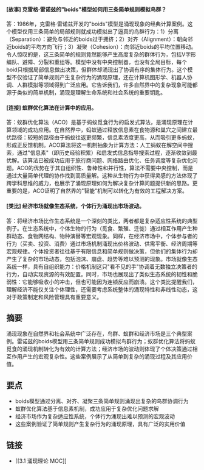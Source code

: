 #### [故事] 克雷格·雷诺兹的"boids"模型如何用三条简单规则模拟鸟群？

答：1986年，克雷格·雷诺兹开发的"boids"模型是涌现现象的经典计算案例。这个模型仅用三条简单的局部规则就成功模拟出了逼真的鸟群行为：1）分离（Separation）：避免与邻近的boids过于拥挤；2）对齐（Alignment）：朝向邻近boids的平均方向飞行；3）凝聚（Cohesion）：向邻近boids的平均位置移动。令人惊叹的是，这三条简单的规则竟然能够产生高度复杂的群体行为，包括V字形编队、避障、分裂和重组等。模型中没有中央控制器，也没有全局目标，每个boid只根据局部信息做出决策，但群体却涌现出了协调有序的集体行为。这个模型不仅验证了简单规则产生复杂行为的涌现原理，还在计算机图形学、机器人协调、人群模拟等领域得到广泛应用。它告诉我们，许多自然界中的复杂现象可能都源于类似的简单机制，涌现是理解生命系统和社会系统的重要钥匙。

#### [连接] 蚁群优化算法在计算中的应用。

答：蚁群优化算法（ACO）是基于蚂蚁觅食行为的启发式算法，是涌现原理在计算领域的成功应用。在自然界中，蚂蚁通过释放信息素在食物源和巢穴之间建立最优路径：较短的路径由于蚂蚁往返更频繁，信息素浓度更高，从而吸引更多蚂蚁，形成正反馈机制。ACO算法将这一机制抽象为计算方法：人工蚂蚁在解空间中搜索，通过"信息素"（即历史经验积累）和启发式信息指导搜索过程，逐渐收敛到最优解。该算法已被成功应用于旅行商问题、网络路由优化、任务调度等复杂优化问题。ACO的优势在于其自组织性、鲁棒性和并行性，算法不需要中央控制，而是通过大量简单代理的协作找到高质量解。这种从生物行为中获得灵感的方法体现了跨学科思维的威力，也展示了涌现原理如何为解决复杂计算问题提供新的思路。更重要的是，ACO证明了自然界的"智能"机制可以转化为有效的工程解决方案。

#### [类比] 经济市场就像生态系统，个体行为涌现出市场波动。

答：将经济市场比作生态系统是一个深刻的类比，两者都是复杂适应性系统的典型例子。在生态系统中，个体生物的行为（觅食、繁殖、迁徙）通过相互作用产生种群动态、食物网结构、物种演替等宏观现象。同样，在经济市场中，个体参与者的行为（买卖、投资、消费）通过市场机制涌现出价格波动、供需平衡、经济周期等宏观规律。个体投资者往往基于有限信息和简单规则做决策，但他们的集体行为却产生了复杂的市场动态，包括泡沫、崩盘、趋势等难以预测的现象。市场就像生态系统一样，具有自组织能力：价格机制这只"看不见的手"协调着无数独立决策者的行为，自动实现资源的有效配置。同时，市场也展现出了类似生态系统的韧性和脆弱性：它能够吸收小的冲击，但也可能因为连锁反应而崩溃。这个类比提醒我们，理解经济不能仅关注个体理性，还需要考虑系统整体的涌现特性和非线性动态，这对于政策制定和风险管理具有重要意义。


## 摘要

涌现现象在自然界和社会系统中广泛存在，鸟群、蚁群和经济市场是三个典型案例。雷诺兹的boids模型用三条简单规则成功模拟鸟群行为；蚁群优化算法将蚂蚁觅食的涌现机制转化为有效的计算方法；经济市场的波动则体现了个体决策通过相互作用产生的宏观复杂性。这些案例展示了从简单到复杂的涌现过程及其应用价值。

## 要点

- boids模型通过分离、对齐、凝聚三条简单规则涌现出复杂的鸟群协调行为
- 蚁群优化算法基于信息素机制，成功应用于复杂优化问题求解
- 经济市场作为复杂适应性系统，个体行为涌现出难以预测的宏观波动
- 这些案例验证了简单规则产生复杂行为的涌现原理，具有广泛的实用价值

## 链接

- [[3.1 涌现理论 MOC]]
